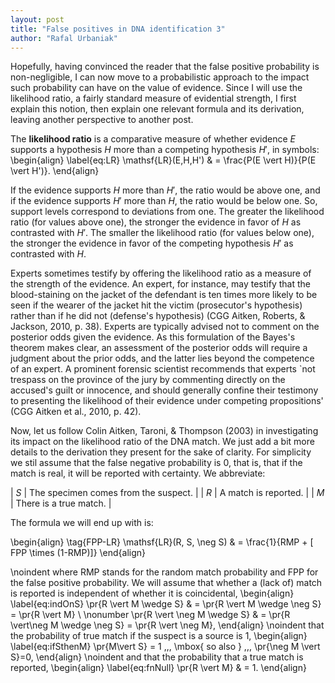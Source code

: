 ```yaml
---
layout: post
title: "False positives in DNA identification 3"
author: "Rafal Urbaniak"
---
```




Hopefully, having convinced the reader that the false positive probability is non-negligible, I can now move to a probabilistic approach to the impact such probability can have on the value of evidence. Since I will use the likelihood ratio, a fairly standard measure of evidential strength, I first explain this notion, then explain one relevant formula and its derivation, leaving another perspective to another post.


The **likelihood ratio** is a comparative measure of whether evidence $E$ supports a hypothesis $H$ more than a competing hypothesis $H'$, in symbols:
\begin{align}
\label{eq:LR}
\mathsf{LR}(E,H,H') & = \frac{P(E \vert H)}{P(E \vert H')}.
\end{align}


If the evidence supports $H$ more than $H'$, the ratio would be above one, and if the evidence supports $H'$ more than $H$, the ratio would be below one.  So, support levels correspond to deviations from one.  The greater the likelihood ratio (for values above one), the stronger the evidence in favor of $H$ as contrasted with $H'$. The smaller the likelihood ratio (for values below one), the stronger the evidence in favor of the competing hypothesis $H'$ as contrasted with $H$.


Experts sometimes testify by offering the likelihood ratio as a measure of the strength of the evidence. An expert, for instance, may testify that the blood-staining on the jacket of the defendant is ten times more likely to be seen if the wearer of the jacket hit the victim (prosecutor's hypothesis) rather than if he did not (defense's hypothesis) (CGG Aitken, Roberts, & Jackson, 2010, p. 38). Experts are typically advised not to comment on the posterior odds given the evidence. As this formulation of the Bayes's theorem makes clear, an assessment of the posterior odds will require a judgment about the prior odds, and the latter lies beyond the competence of an expert. A prominent forensic scientist recommends that experts \`not trespass on the province of the jury by commenting directly on the accused's guilt or innocence, and should generally confine their testimony to presenting the likelihood of their evidence under competing propositions' (CGG Aitken et al., 2010, p. 42).


Now, let us follow Colin Aitken, Taroni, & Thompson (2003) in investigating its impact on the likelihood ratio of the DNA match. We just add a bit more details to the derivation they present for the sake of clarity. For simplicity we stil assume that the false negative probability is 0, that is, that if the match is real, it will be reported with certainty. We abbreviate:


| $S$ | The specimen comes from the suspect. |
| $R$ | A match is reported.                 |
| $M$ | There is a true match.               |


The formula we will end up with is:

\begin{align}
\tag{FPP-LR} \mathsf{LR}(R, S, \neg S) & = \frac{1}{RMP + [ FPP \times (1-RMP)]}
\end{align}

\noindent where RMP stands for the random match probability and FPP for the false positive probability. We will assume that whether a (lack of) match is reported is independent of whether it is coincidental,
\begin{align}
\label{eq:indOnS}
\pr{R \vert M \wedge S} & = \pr{R \vert M \wedge \neg S} = \pr{R \vert M}
\\ \nonumber
\pr{R \vert \neg M \wedge S} & = \pr{R \vert\neg M \wedge \neg S} = \pr{R \vert \neg M},
\end{align}
\noindent  that the probability of true match if the suspect is a source is 1,
\begin{align}
\label{eq:ifSthenM}
\pr{M\vert S} = 1  \,\,\, \mbox{ so also } \,\,\, \pr{\neg M \vert S}=0,
\end{align}
\noindent and that the probability that a true match is reported,
\begin{align}
\label{eq:fnNull}
\pr{R \vert M} & = 1.
\end{align}
